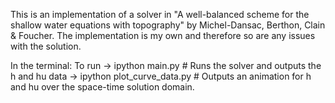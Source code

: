 This is an implementation of a solver in "A well-balanced scheme for the shallow water equations with topography" by
Michel-Dansac, Berthon, Clain & Foucher. The implementation is my own and therefore so are any issues with the solution.

In the terminal:
To run -> ipython main.py				# Runs the solver and outputs the h and hu data
       -> ipython plot_curve_data.py 	# Outputs an animation for h and hu over the space-time solution domain.